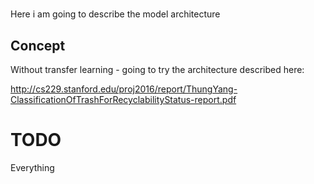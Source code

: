 # 
Here i am going to describe the model architecture

## Concept

Without transfer learning - going to try the architecture described here:

http://cs229.stanford.edu/proj2016/report/ThungYang-ClassificationOfTrashForRecyclabilityStatus-report.pdf

# TODO

Everything

